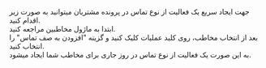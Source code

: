<p>جهت ایجاد سریع یک فعالیت از نوع تماس در پرونده مشتریان میتوانید به صورت زیر اقدام کنید.<br>ابتدا به ماژول مخاطبین مراجعه کنید.<br>بعد از انتخاب مخاطب، روی کلید عملیات کلیک کنید و گزینه "افزودن به صف تماس" را انتخاب کنید.&nbsp;<br>به این صورت یک فعالیت از نوع تماس در روز جاری برای مخاطب شما ایجاد میشود.</p>